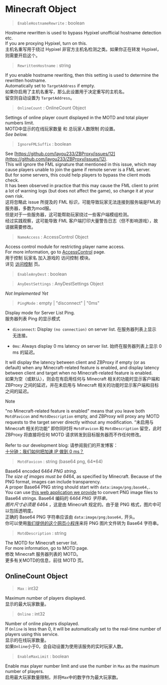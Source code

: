 
# Minecraft Object


> `EnableHostnameRewrite` : boolean

Hostname rewritten is used to bypass Hypixel unofficial hostname detection etc.  
If you are proxying Hypixel, turn on this.  
主机名重写用于绕过 Hypixel 非官方主机名检测之类。如果你正在转发 Hypixel，则需要开启这个。  

> `RewrittenHostname` : string

If you enable hostname rewriting, then this setting is used to determine the rewritten hostname.  
Automatically set to `TargetAddress` if empty.  
如果你启用了主机名重写，那么此设置用于决定重写的主机名。  
留空则自动设置为 `TargetAddress`。  

> `OnlineCount` : OnlineCount Object

Settings of online player count displayed in the MOTD and total player numbers limit.  
MOTD中显示的在线玩家数量 和 总玩家人数限制 的设置。  
*See below.*  

> `IgnoreFMLSuffix` : boolean

See [https://github.com/layou233/ZBProxy/issues/12](https://github.com/layou233/ZBProxy/issues/12).  
This will ignore the FML signature that mentioned in this issue, which may cause players unable to join the game if remote server is a FML server.  
But for some servers, this could help players to bypass the client mods check.  
It has been observed in practice that this may cause the FML client to print a lot of warning logs (but does not affect the game), so change it at your own risk.  
这将忽略此 issue 所提及的 FML 标识，可能导致玩家无法连接到服务端是FML的服务器，多数为mod服。  
但是对于一些服务器，这可能帮助玩家绕过一些客户端模组检测。  
经过实践观察，这可能导致 FML 客户端打印大量警告日志（但不影响游戏），故请据需要修改。  

> `NameAccess` : AccessControl Object

Access control module for restricting player name access.  
For more information, go to [AccessControl](access.html) page.  
用于控制 玩家名 加入游戏的 访问控制 模块。  
详见 [访问控制](access.html) 页。

> `EnableAnyDest` : boolean

> `AnyDestSettings` : AnyDestSettings Object

*Not Implemented Yet*  

> `PingMode` : empty | "disconnect" | "0ms"

Display mode for Server List Ping.  
服务器列表 Ping 的显示模式

- `disconnect`: Display `(no connection)` on server list. 在服务器列表上显示 无连接。

- `0ms`: Always display 0 ms latency on server list. 始终在服务器列表上显示 0 ms 的延迟。

It will display the latency between client and ZBProxy if empty (or as default) when any Minecraft-related feature is enabled, and display latency between client and target when no Minecraft-related feature is enabled.  
如果为空（或默认），则会在有启用任何与 Minecraft 相关的功能时显示客户端和 ZBProxy 之间的延迟，并在未启用与 Minecraft 相关的功能时显示客户端和目标之间的延迟。

> [!NOTE]  
> "no Minecraft-related feature is enabled" means that you leave both `MotdFavicon` and `MotdDescription` empty, and ZBProxy will proxy any MOTD requests to the target server directly without any modification.
> “未启用与 Minecraft 相关的功能” 即你同时将 `MotdFavicon` 和 `MotdDescription` 留空，此时 ZBProxy 将直接将任何 MOTD 请求转发到目标服务器而不作任何修改。

Refer to our development blog: 请参阅我们的开发博客：  
[十分钟：我们如何把加速 IP 做到 0 ms？](https://www.bilibili.com/read/cv21180654)

> `MotdFavicon` : string (base64 png, 64\*64)

Base64 encoded 64*64 PNG string.  
The size of images must be 64*64, as specified by Minecraft. Because of the PNG format, images can include transparency.  
A proper Base64 PNG string should start with `data:image/png;base64,`.  
You can use [this web application we provide](https://launium.com/app/file-base64.html) to convert PNG image files to Base64 strings.
Base64 编码的 64*64 PNG 字符串。  
图片尺寸必须是 64*64 ，这是由 Minecraft 规定的。由于是 PNG 格式，图片中可以包括透明度。  
正确的 Base64 PNG 字符串应该由 `data:image/png;base64,` 开头。  
你可以使用[我们提供的这个网页小程序](https://launium.com/app/file-base64.html)来将 PNG 图片文件转为 Base64 字符串。

> `MotdDescription` : string

The MOTD for Minecraft server list.  
For more information, go to MOTD page.  
修改 Minecraft 服务器列表的 MOTD。  
更多有关MOTD的信息，前往 MOTD 页。  


## OnlineCount Object

> `Max` : int32

Maximum number of players displayed.  
显示的最大玩家数量。  

> `Online` : int32

Number of online players displayed.  
If `Online` is less than 0, it will be automatically set to the real-time number of players using this service.  
显示的在线玩家数量。  
如果`Online`小于0，会自动设置为使用该服务的实时玩家人数。  

> `EnableMaxLimit` : boolean

Enable max player number limit and use the number in `Max` as the maximum number of players.  
启用最大玩家数量限制，并将`Max`中的数字作为最大玩家数。

